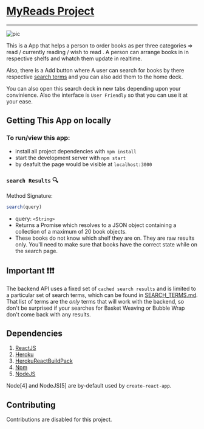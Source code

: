 # [MyReads Project](https://myreadstracker.herokuapp.com/)
****
![pic](https://user-images.githubusercontent.com/28492382/48304998-6da98680-e549-11e8-9cb9-787e75a600c5.png)


This is a App that helps a person to order books as per three categories => read / currently reading / wish to read . A person can arrange books in  in respective shelfs and whatch them update in realtime. 

Also, there is a Add button where A user can search for books by there respective [search terms](https://github.com/sb39/my-reads-tracker-app/blob/master/SEARCH_TERMS.md) and you can also add them to the home deck.

You can also open this search deck in new tabs depending upon your convinience.
Also the interface is `User Friendly` so that you can use it at your ease.

## Getting This App on locally

### To run/view this app:

* install all project dependencies with `npm install`
* start the development server with `npm start`
* by deafult the page would be visible at `localhost:3000`

### `search Results` 🔍

Method Signature:

```js
search(query)
```

* query: `<String>`
* Returns a Promise which resolves to a JSON object containing a collection of a maximum of 20 book objects.
* These books do not know which shelf they are on. They are raw results only. You'll need to make sure that books have the correct state while on the search page.

## Important ❗❗❗
The backend API uses a fixed set of `cached search results` and is limited to a particular set of search terms, which can be found in [SEARCH_TERMS.md](SEARCH_TERMS.md). That list of terms are the _only_ terms that will work with the backend, so don't be surprised if your searches for Basket Weaving or Bubble Wrap don't come back with any results.

## Dependencies 

1. [ReactJS](https://reactjs.org/)
2. [Heroku](https://www.heroku.com/)
3. [HerokuReactBuildPack](https://elements.heroku.com/buildpacks/mars/create-react-app-buildpack)
4. [Npm](https://www.npmjs.com/)
5. [NodeJS](https://nodejs.org/)

Node[4] and NodeJS[5] are by-default used by `create-react-app`. 

## Contributing

Contributions are disabled for this project. 
